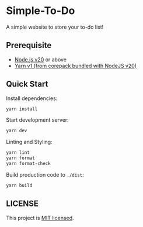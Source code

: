 # Simple-To-Do

A simple website to store your to-do list!

## Prerequisite

- [Node.js v20](https://nodejs.org/) or above
- [Yarn v1 (from corepack bundled with NodeJS v20)](https://yarnpkg.com/)

## Quick Start

Install dependencies:

```sh
yarn install
```

Start development server:

```sh
yarn dev
```

Linting and Styling:

```sh
yarn lint
yarn format
yarn format-check
```

Build production code to `./dist`:

```sh
yarn build
```

## LICENSE

This project is [MIT licensed](./LICENSE).
